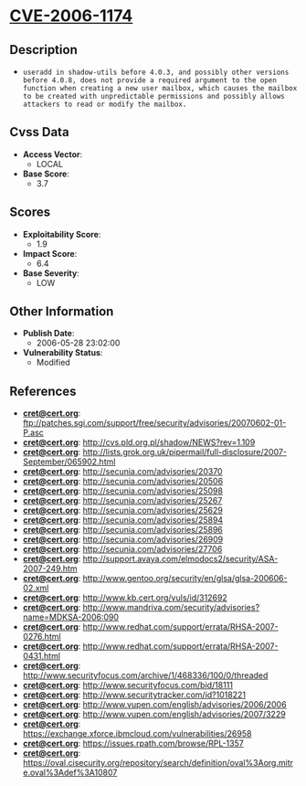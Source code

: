 
# [CVE-2006-1174](ftp://patches.sgi.com/support/free/security/advisories/20070602-01-P.asc)

## Description

- `useradd in shadow-utils before 4.0.3, and possibly other versions before 4.0.8, does not provide a required argument to the open function when creating a new user mailbox, which causes the mailbox to be created with unpredictable permissions and possibly allows attackers to read or modify the mailbox.`

## Cvss Data

- **Access Vector**:
  - LOCAL
- **Base Score**:
  - 3.7

## Scores

- **Exploitability Score**:
  - 1.9
- **Impact Score**:
  - 6.4
- **Base Severity**:
  - LOW

## Other Information

- **Publish Date**:
  - 2006-05-28 23:02:00
- **Vulnerability Status**:
  - Modified

## References

- **cret@cert.org**: ftp://patches.sgi.com/support/free/security/advisories/20070602-01-P.asc
- **cret@cert.org**: http://cvs.pld.org.pl/shadow/NEWS?rev=1.109
- **cret@cert.org**: http://lists.grok.org.uk/pipermail/full-disclosure/2007-September/065902.html
- **cret@cert.org**: http://secunia.com/advisories/20370
- **cret@cert.org**: http://secunia.com/advisories/20506
- **cret@cert.org**: http://secunia.com/advisories/25098
- **cret@cert.org**: http://secunia.com/advisories/25267
- **cret@cert.org**: http://secunia.com/advisories/25629
- **cret@cert.org**: http://secunia.com/advisories/25894
- **cret@cert.org**: http://secunia.com/advisories/25896
- **cret@cert.org**: http://secunia.com/advisories/26909
- **cret@cert.org**: http://secunia.com/advisories/27706
- **cret@cert.org**: http://support.avaya.com/elmodocs2/security/ASA-2007-249.htm
- **cret@cert.org**: http://www.gentoo.org/security/en/glsa/glsa-200606-02.xml
- **cret@cert.org**: http://www.kb.cert.org/vuls/id/312692
- **cret@cert.org**: http://www.mandriva.com/security/advisories?name=MDKSA-2006:090
- **cret@cert.org**: http://www.redhat.com/support/errata/RHSA-2007-0276.html
- **cret@cert.org**: http://www.redhat.com/support/errata/RHSA-2007-0431.html
- **cret@cert.org**: http://www.securityfocus.com/archive/1/468336/100/0/threaded
- **cret@cert.org**: http://www.securityfocus.com/bid/18111
- **cret@cert.org**: http://www.securitytracker.com/id?1018221
- **cret@cert.org**: http://www.vupen.com/english/advisories/2006/2006
- **cret@cert.org**: http://www.vupen.com/english/advisories/2007/3229
- **cret@cert.org**: https://exchange.xforce.ibmcloud.com/vulnerabilities/26958
- **cret@cert.org**: https://issues.rpath.com/browse/RPL-1357
- **cret@cert.org**: https://oval.cisecurity.org/repository/search/definition/oval%3Aorg.mitre.oval%3Adef%3A10807

